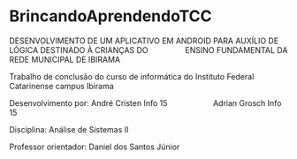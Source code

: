 # BrincandoAprendendoTCC
DESENVOLVIMENTO DE UM APLICATIVO EM ANDROID PARA AUXÍLIO DE LÓGICA DESTINADO À CRIANÇAS DO
                   ENSINO FUNDAMENTAL DA REDE MUNICIPAL DE IBIRAMA 
                   
Trabalho de conclusão do curso de informática do Instituto Federal Catarinense campus Ibirama

Desenvolvimento por: André Cristen Info 15
                     Adrian Grosch Info 15
                     
Disciplina: Análise de Sistemas II

Professor orientador: Daniel dos Santos Júnior
